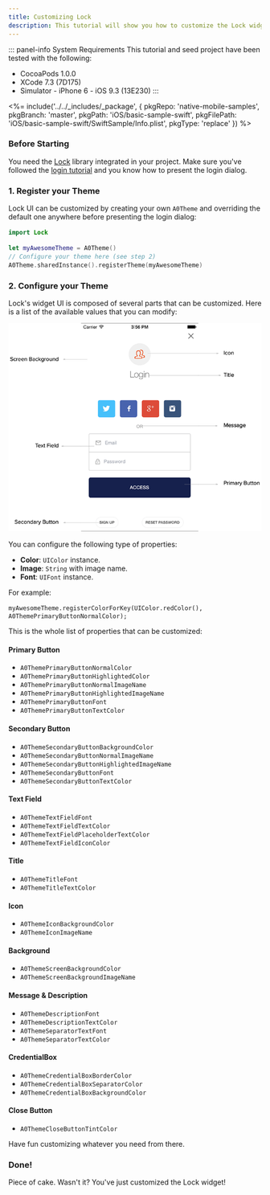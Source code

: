 ```yaml
---
title: Customizing Lock
description: This tutorial will show you how to customize the Lock widget UI.
---
```


::: panel-info System Requirements
This tutorial and seed project have been tested with the following:

* CocoaPods 1.0.0
* XCode 7.3 (7D175)
* Simulator - iPhone 6 - iOS 9.3 (13E230)
  :::

<%= include('../../_includes/_package', {
  pkgRepo: 'native-mobile-samples',
  pkgBranch: 'master',
  pkgPath: 'iOS/basic-sample-swift',
  pkgFilePath: 'iOS/basic-sample-swift/SwiftSample/Info.plist',
  pkgType: 'replace'
}) %>

### Before Starting

You need the [Lock](https://github.com/auth0/Lock.iOS-OSX) library integrated in your project. Make sure you've followed the [login tutorial](01-login.md) and you know how to present the login dialog.

### 1. Register your Theme

Lock UI can be customized by creating your own `A0Theme` and overriding the default one anywhere before presenting the login dialog:

```swift
import Lock
```

```swift
let myAwesomeTheme = A0Theme()
// Configure your theme here (see step 2)
A0Theme.sharedInstance().registerTheme(myAwesomeTheme)
```

### 2. Configure your Theme

Lock's widget UI is composed of several parts that can be customized. Here is a list of the available values that you can modify:

![Lock.png](/media/articles/libraries/lock-ios/customization/Lock-UI-Parts.png)

You can configure the following type of properties:

- **Color**: `UIColor` instance.
- **Image**: `String` with image name.
- **Font**: `UIFont` instance.

For example:

```
myAwesomeTheme.registerColorForKey(UIColor.redColor(), A0ThemePrimaryButtonNormalColor);
```

This is the whole list of properties that can be customized:

#### Primary Button

- `A0ThemePrimaryButtonNormalColor`
- `A0ThemePrimaryButtonHighlightedColor`
- `A0ThemePrimaryButtonNormalImageName`
- `A0ThemePrimaryButtonHighlightedImageName`
- `A0ThemePrimaryButtonFont`
- `A0ThemePrimaryButtonTextColor`

#### Secondary Button

- `A0ThemeSecondaryButtonBackgroundColor`
- `A0ThemeSecondaryButtonNormalImageName`
- `A0ThemeSecondaryButtonHighlightedImageName`
- `A0ThemeSecondaryButtonFont`
- `A0ThemeSecondaryButtonTextColor`

#### Text Field

- `A0ThemeTextFieldFont`
- `A0ThemeTextFieldTextColor`
- `A0ThemeTextFieldPlaceholderTextColor`
- `A0ThemeTextFieldIconColor`

#### Title

- `A0ThemeTitleFont`
- `A0ThemeTitleTextColor`

#### Icon

- `A0ThemeIconBackgroundColor`
- `A0ThemeIconImageName`

#### Background

- `A0ThemeScreenBackgroundColor`
- `A0ThemeScreenBackgroundImageName`

#### Message & Description

- `A0ThemeDescriptionFont`
- `A0ThemeDescriptionTextColor`
- `A0ThemeSeparatorTextFont`
- `A0ThemeSeparatorTextColor`

#### CredentialBox

- `A0ThemeCredentialBoxBorderColor`
- `A0ThemeCredentialBoxSeparatorColor`
- `A0ThemeCredentialBoxBackgroundColor`

#### Close Button

- `A0ThemeCloseButtonTintColor`

Have fun customizing whatever you need from there.

### Done!

Piece of cake. Wasn't it? You've just customized the Lock widget!
